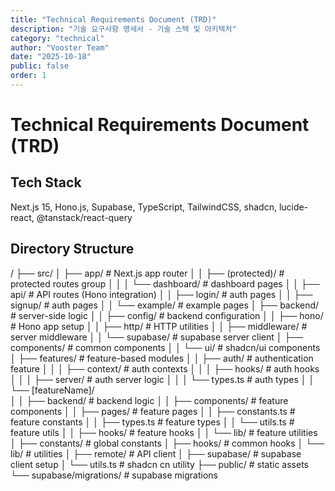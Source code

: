 ```yaml
---
title: "Technical Requirements Document (TRD)"
description: "기술 요구사항 명세서 - 기술 스택 및 아키텍처"
category: "technical"
author: "Vooster Team"
date: "2025-10-18"
public: false
order: 1
---
```


# Technical Requirements Document (TRD)
  
## Tech Stack

Next.js 15, Hono.js, Supabase, TypeScript, TailwindCSS, shadcn, lucide-react, @tanstack/react-query

## Directory Structure


/
├── src/
│   ├── app/                        # Next.js app router
│   │   ├── (protected)/            # protected routes group
│   │   │   └── dashboard/          # dashboard pages
│   │   ├── api/                    # API routes (Hono integration)
│   │   ├── login/                  # auth pages
│   │   ├── signup/                 # auth pages
│   │   └── example/                # example pages
│   ├── backend/                    # server-side logic
│   │   ├── config/                 # backend configuration
│   │   ├── hono/                   # Hono app setup
│   │   ├── http/                   # HTTP utilities
│   │   ├── middleware/             # server middleware
│   │   └── supabase/               # supabase server client
│   ├── components/                 # common components
│   │   └── ui/                     # shadcn/ui components
│   ├── features/                   # feature-based modules
│   │   ├── auth/                   # authentication feature
│   │   │   ├── context/            # auth contexts
│   │   │   ├── hooks/              # auth hooks
│   │   │   ├── server/             # auth server logic
│   │   │   └── types.ts            # auth types
│   │   └── [featureName]/          
│   │       ├── backend/            # backend logic
│   │       ├── components/         # feature components
│   │       ├── pages/              # feature pages
│   │       ├── constants.ts        # feature constants
│   │       ├── types.ts            # feature types
│   │       └── utils.ts            # feature utils
│   │       ├── hooks/              # feature hooks
│   │       └── lib/                # feature utilities
│   ├── constants/                  # global constants
│   ├── hooks/                      # common hooks
│   └── lib/                        # utilities
│       ├── remote/                 # API client
│       ├── supabase/               # supabase client setup
│       └── utils.ts                # shadcn cn utility
├── public/                         # static assets
└── supabase/migrations/            # supabase migrations

  